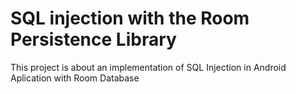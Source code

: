 # SQL injection with the Room Persistence Library

This project is about an implementation of SQL Injection in Android Aplication with Room Database
